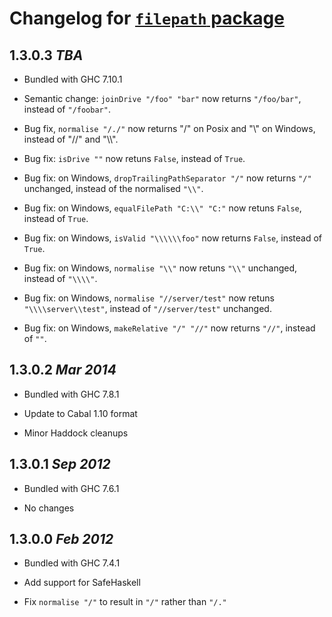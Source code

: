 # Changelog for [`filepath` package](http://hackage.haskell.org/package/filepath)

## 1.3.0.3  *TBA*

  * Bundled with GHC 7.10.1

  * Semantic change: `joinDrive "/foo" "bar"` now returns `"/foo/bar"`,
    instead of `"/foobar"`.

  * Bug fix, `normalise "/./"` now returns "/" on Posix and "\\" on Windows,
    instead of "//" and "\\\\".

  * Bug fix: `isDrive ""` now retuns `False`, instead of `True`.

  * Bug fix: on Windows, `dropTrailingPathSeparator "/"` now returns `"/"`
    unchanged, instead of the normalised `"\\"`.

  * Bug fix: on Windows, `equalFilePath "C:\\" "C:"` now retuns `False`,
    instead of `True`.

  * Bug fix: on Windows, `isValid "\\\\\\foo"` now returns `False`, instead
    of `True`.

  * Bug fix: on Windows, `normalise "\\"` now retuns `"\\"` unchanged,
    instead of `"\\\\"`.

  * Bug fix: on Windows, `normalise "//server/test"` now retuns
    `"\\\\server\\test"`, instead of `"//server/test"` unchanged.

  * Bug fix: on Windows, `makeRelative "/" "//"` now returns `"//"`, instead
    of `""`.

## 1.3.0.2  *Mar 2014*

  * Bundled with GHC 7.8.1

  * Update to Cabal 1.10 format

  * Minor Haddock cleanups

## 1.3.0.1  *Sep 2012*

  * Bundled with GHC 7.6.1

  * No changes

## 1.3.0.0  *Feb 2012*

  * Bundled with GHC 7.4.1

  * Add support for SafeHaskell

  * Fix `normalise "/"` to result in `"/"` rather than `"/."`

